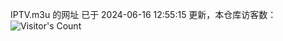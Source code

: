 IPTV.m3u 的网址 已于 2024-06-16 12:55:15 更新，本仓库访客数：![Visitor's Count](https://profile-counter.glitch.me/pxiptv_TV/count.svg)

